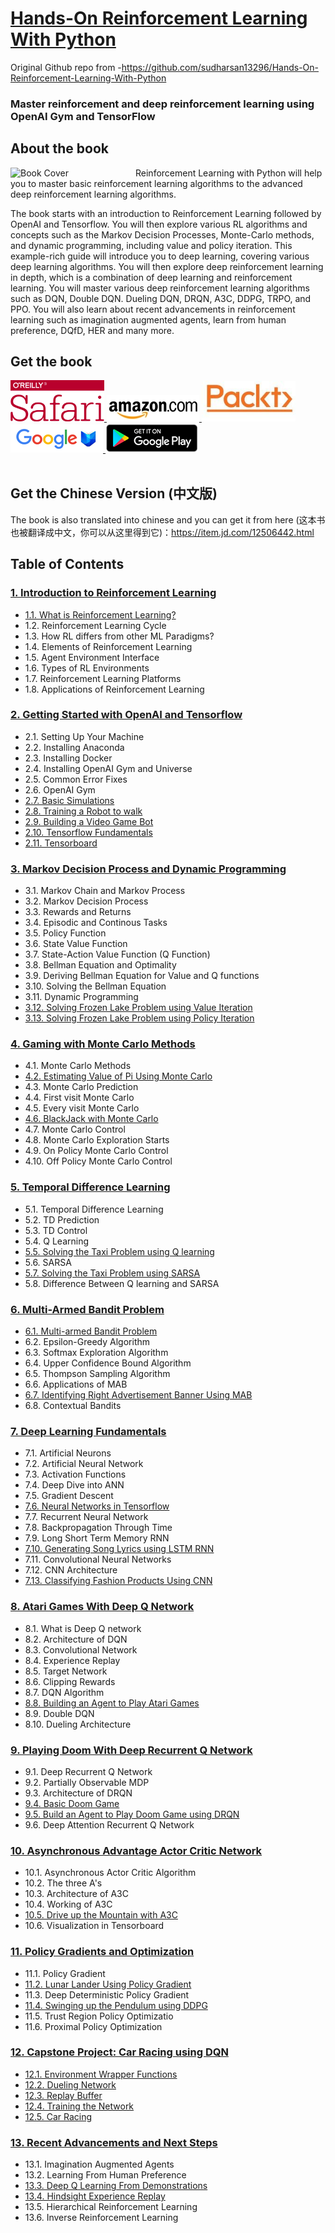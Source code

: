 # [Hands-On Reinforcement Learning With Python](https://www.amazon.com/Hands-Reinforcement-Learning-Python-reinforcement-ebook/dp/B079Q3WLM4)

Original Github repo from -https://github.com/sudharsan13296/Hands-On-Reinforcement-Learning-With-Python


###  Master reinforcement and deep reinforcement learning using OpenAI Gym and TensorFlow




## About the book
<a target="_blank" href="https://www.amazon.com/dp/B079Q3WLM4/ref=sr_1_1?ie=UTF8&qid=1518175121&sr=8-1&keywords=hands+on+reinforcement+learning+with+python">
  <img src="https://github.com/sudharsan13296/Hands-On-Reinforcement-Learning-With-Python/blob/master/images/book_cover.jpg" alt="Book Cover" width="200" align="left"/>
</a>

 Reinforcement Learning with Python will help you to master basic reinforcement learning algorithms to the advanced deep reinforcement learning algorithms. 

The book starts with an introduction to Reinforcement Learning followed by OpenAI and Tensorflow. You will then explore various RL algorithms and concepts such as the Markov Decision Processes, Monte-Carlo methods, and dynamic programming, including value and policy iteration. This example-rich guide will introduce you to deep learning, covering various deep learning algorithms. You will then explore deep reinforcement learning in depth, which is a combination of deep learning and reinforcement learning. You will master various deep reinforcement learning algorithms such as DQN, Double DQN. Dueling DQN, DRQN, A3C, DDPG, TRPO, and PPO. You will also learn about recent advancements in reinforcement learning such as imagination augmented agents, learn from human preference, DQfD, HER and many more. 


## Get the book 
<div>
<a target="_blank" href="https://www.oreilly.com/library/view/hands-on-reinforcement-learning/9781788836524/">
  <img src="./images/Oreilly_safari_logo.png" alt="Oreilly Safari" hieght=150, width=150>
</a>
  
<a target="_blank" href="https://www.amazon.com/Hands-Reinforcement-Learning-Python-reinforcement-ebook/dp/B079Q3WLM4">
  <img src="./images/amazon_logo.jpg" alt="Amazon" >
</a>

<a target="_blank" href="https://www.packtpub.com/big-data-and-business-intelligence/hands-reinforcement-learning-python">
  <img src="./images/packt_logo.jpeg" alt="Packt" hieght=150, width=150 >
</a>

<a target="_blank" href="https://books.google.co.in/books/about/Hands_On_Reinforcement_Learning_with_Pyt.html?id=wJBiDwAAQBAJ&redir_esc=y">
  <img src="./images/googlebooks_logo.png" alt="Google Books" 
</a>

<a target="_blank" href="https://play.google.com/store/books/details/Sudharsan_Ravichandiran_Hands_On_Reinforcement_Lea?id=wJBiDwAAQBAJ">
  <img src="./images/googleplay_logo.png" alt="google" >
</a>
<br>
</div>

<br>

## Get the Chinese Version (中文版) 

The book is also translated into chinese and you can get it from here (这本书也被翻译成中文，你可以从这里得到它)：https://item.jd.com/12506442.html


## Table of Contents

### [1. Introduction to Reinforcement Learning](https://github.com/sudharsan13296/Hands-On-Reinforcement-Learning-With-Python/tree/master/01.%20Introduction%20to%20Reinforcement%20Learning)

* [1.1. What is Reinforcement Learning?](https://github.com/sudharsan13296/Hands-On-Reinforcement-Learning-With-Python/blob/master/01.%20Introduction%20to%20Reinforcement%20Learning/1.1%20What%20is%20Reinforcement%20Learning.ipynb)
* 1.2. Reinforcement Learning Cycle
* 1.3. How RL differs from other ML Paradigms?
* 1.4. Elements of Reinforcement Learning
* 1.5. Agent Environment Interface
* 1.6. Types of RL Environments
* 1.7. Reinforcement Learning Platforms
* 1.8. Applications of Reinforcement Learning



### [2. Getting Started with OpenAI and Tensorflow](https://github.com/sudharsan13296/Hands-On-Reinforcement-Learning-With-Python/tree/master/02.%20Getting%20Started%20with%20OpenAI%20and%20Tensorflow)

* 2.1. Setting Up Your Machine 
* 2.2. Installing Anaconda
* 2.3. Installing Docker
* 2.4. Installing OpenAI Gym and Universe 
* 2.5. Common Error Fixes
* 2.6. OpenAI Gym 
* [2.7. Basic Simulations](https://github.com/sudharsan13296/Hands-On-Reinforcement-Learning-With-Python/blob/master/02.%20Getting%20Started%20with%20OpenAI%20and%20Tensorflow/2.07%20Basic%20Simulations.ipynb)
* [2.8. Training a Robot to walk ](https://github.com/sudharsan13296/Hands-On-Reinforcement-Learning-With-Python/blob/master/02.%20Getting%20Started%20with%20OpenAI%20and%20Tensorflow/2.08%20Training%20an%20Robot%20to%20Walk.ipynb)
* [2.9. Building a Video Game Bot](https://github.com/sudharsan13296/Hands-On-Reinforcement-Learning-With-Python/blob/master/02.%20Getting%20Started%20with%20OpenAI%20and%20Tensorflow/2.09%20Building%20a%20Video%20Game%20Bot%20.ipynb) 
* [2.10. Tensorflow Fundamentals](https://github.com/sudharsan13296/Hands-On-Reinforcement-Learning-With-Python/blob/master/02.%20Getting%20Started%20with%20OpenAI%20and%20Tensorflow/2.10%20TensorFlow%20Fundamentals.ipynb)
* [2.11. Tensorboard](https://github.com/sudharsan13296/Hands-On-Reinforcement-Learning-With-Python/blob/master/02.%20Getting%20Started%20with%20OpenAI%20and%20Tensorflow/2.11%20TensorBoard.ipynb)


### [3. Markov Decision Process and Dynamic Programming](https://github.com/sudharsan13296/Hands-On-Reinforcement-Learning-With-Python/tree/master/03.%20Markov%20Decision%20Process%20and%20Dynamic%20Programming)


* 3.1. Markov Chain and Markov Process 
* 3.2. Markov Decision Process 
* 3.3. Rewards and Returns 
* 3.4. Episodic and Continous Tasks
* 3.5. Policy Function 
* 3.6. State Value Function
* 3.7. State-Action Value Function (Q Function) 
* 3.8. Bellman Equation and Optimality 
* 3.9. Deriving Bellman Equation for Value and Q functions
* 3.10. Solving the Bellman Equation 
* 3.11. Dynamic Programming 
* [3.12. Solving Frozen Lake Problem using Value Iteration](https://github.com/sudharsan13296/Hands-On-Reinforcement-Learning-With-Python/blob/master/03.%20Markov%20Decision%20Process%20and%20Dynamic%20Programming/3.12%20Value%20Iteration%20-%20Frozen%20Lake%20Problem.ipynb)
* [3.13. Solving Frozen Lake Problem using Policy Iteration](https://github.com/sudharsan13296/Hands-On-Reinforcement-Learning-With-Python/blob/master/03.%20Markov%20Decision%20Process%20and%20Dynamic%20Programming/3.13%20Policy%20Iteration%20-%20Frozen%20Lake%20Problem.ipynb)


### [4. Gaming with Monte Carlo Methods](https://github.com/sudharsan13296/Hands-On-Reinforcement-Learning-With-Python/tree/master/04.%20Gaming%20with%20Monte%20Carlo%20Methods)

* 4.1. Monte Carlo Methods
* [4.2. Estimating Value of Pi Using Monte Carlo](https://github.com/sudharsan13296/Hands-On-Reinforcement-Learning-With-Python/blob/master/04.%20Gaming%20with%20Monte%20Carlo%20Methods/4.2%20Estimating%20Value%20of%20Pi%20using%20Monte%20Carlo.ipynb)
* 4.3. Monte Carlo Prediction
* 4.4. First visit Monte Carlo
* 4.5. Every visit Monte Carlo
* [4.6. BlackJack with Monte Carlo](https://github.com/sudharsan13296/Hands-On-Reinforcement-Learning-With-Python/blob/master/04.%20Gaming%20with%20Monte%20Carlo%20Methods/4.6%20BlackJack%20with%20First%20visit%20MC.ipynb)
* 4.7. Monte Carlo Control
* 4.8. Monte Carlo Exploration Starts
* 4.9. On Policy Monte Carlo Control
* 4.10. Off Policy Monte Carlo Control


### [5. Temporal Difference Learning](https://github.com/sudharsan13296/Hands-On-Reinforcement-Learning-With-Python/tree/master/05.%20Temporal%20Difference%20Learning)


* 5.1. Temporal Difference Learning
* 5.2. TD Prediction
* 5.3. TD Control
* 5.4. Q Learning
* [5.5. Solving the Taxi Problem using Q learning](https://github.com/sudharsan13296/Hands-On-Reinforcement-Learning-With-Python/blob/master/5.%20Temporal%20Difference%20Learning/05.5%20Taxi%20Problem%20-%20Q%20Learning.ipynb)
* 5.6. SARSA
* [5.7. Solving the Taxi Problem using SARSA](https://github.com/sudharsan13296/Hands-On-Reinforcement-Learning-With-Python/blob/master/5.%20Temporal%20Difference%20Learning/05.7%20Taxi%20Problem%20-%20SARSA.ipynb)
* 5.8. Difference Between Q learning and SARSA


### [6. Multi-Armed Bandit Problem](https://github.com/sudharsan13296/Hands-On-Reinforcement-Learning-With-Python/tree/master/06.%20Multi-Armed%20Bandit%20Problem)


* [6.1. Multi-armed Bandit Problem](https://github.com/sudharsan13296/Hands-On-Reinforcement-Learning-With-Python/blob/master/06.%20Multi-Armed%20Bandit%20Problem/6.1%20MAB%20-%20Various%20Exploration%20Strategies.ipynb)
* 6.2. Epsilon-Greedy Algorithm
* 6.3. Softmax Exploration Algorithm
* 6.4. Upper Confidence Bound Algorithm
* 6.5. Thompson Sampling Algorithm
* 6.6. Applications of MAB
* [6.7. Identifying Right Advertisement Banner Using MAB](https://github.com/sudharsan13296/Hands-On-Reinforcement-Learning-With-Python/blob/master/06.%20Multi-Armed%20Bandit%20Problem/6.7%20Identifying%20Right%20AD%20Banner%20Using%20MAB.ipynb)
* 6.8. Contextual Bandits


### [7. Deep Learning Fundamentals](https://github.com/sudharsan13296/Hands-On-Reinforcement-Learning-With-Python/tree/master/07.%20Deep%20Learning%20Fundamentals)

* 7.1. Artificial Neurons
* 7.2. Artificial Neural Network
* 7.3. Activation Functions
* 7.4. Deep Dive into ANN
* 7.5. Gradient Descent
* [7.6. Neural Networks in Tensorflow](https://github.com/sudharsan13296/Hands-On-Reinforcement-Learning-With-Python/blob/master/07.%20Deep%20Learning%20Fundamentals/7.6%20Neural%20Network%20Using%20Tensorflow.ipynb)
* 7.7. Recurrent Neural Network
* 7.8. Backpropagation Through Time
* 7.9. Long Short Term Memory RNN
* [7.10. Generating Song Lyrics using LSTM RNN](https://github.com/sudharsan13296/Hands-On-Reinforcement-Learning-With-Python/blob/master/07.%20Deep%20Learning%20Fundamentals/7.10%20Generating%20Song%20Lyrics%20Using%20LSTM%20RNN.ipynb)
* 7.11. Convolutional Neural Networks
* 7.12. CNN Architecture
* [7.13. Classifying Fashion Products Using CNN](https://github.com/sudharsan13296/Hands-On-Reinforcement-Learning-With-Python/blob/master/07.%20Deep%20Learning%20Fundamentals/7.13%20Classifying%20Fashion%20Products%20Using%20CNN.ipynb)
 

### [8. Atari Games With Deep Q Network](https://github.com/sudharsan13296/Hands-On-Reinforcement-Learning-With-Python/tree/master/08.%20Atari%20Games%20with%20DQN)

* 8.1. What is Deep Q network
* 8.2. Architecture of DQN
* 8.3. Convolutional Network
* 8.4. Experience Replay
* 8.5. Target Network
* 8.6. Clipping Rewards
* 8.7. DQN Algorithm
* [8.8. Building an Agent to Play Atari Games](https://github.com/sudharsan13296/Hands-On-Reinforcement-Learning-With-Python/blob/master/08.%20Atari%20Games%20with%20DQN/8.8%20Building%20an%20Agent%20to%20Play%20Atari%20Games.ipynb)
* 8.9. Double DQN
* 8.10. Dueling Architecture


### [9. Playing Doom With Deep Recurrent Q Network ](https://github.com/sudharsan13296/Hands-On-Reinforcement-Learning-With-Python/tree/master/09.%20Playing%20Doom%20Game%20using%20DRQN)

* 9.1. Deep Recurrent Q Network
* 9.2. Partially Observable MDP
* 9.3. Architecture of DRQN
* [9.4. Basic Doom Game](https://github.com/sudharsan13296/Hands-On-Reinforcement-Learning-With-Python/blob/master/09.%20Playing%20Doom%20Game%20using%20DRQN/9.4%20Basic%20Doom%20Game.ipynb)
* [9.5. Build an Agent to Play Doom Game using DRQN](https://github.com/sudharsan13296/Hands-On-Reinforcement-Learning-With-Python/blob/master/09.%20Playing%20Doom%20Game%20using%20DRQN/9.5%20Doom%20Game%20Using%20DRQN.ipynb)
* 9.6. Deep Attention Recurrent Q Network


### [10. Asynchronous Advantage Actor Critic Network ](https://github.com/sudharsan13296/Hands-On-Reinforcement-Learning-With-Python/tree/master/10.%20Aysnchronous%20Advantage%20Actor%20Critic%20Network)

* 10.1. Asynchronous Actor Critic Algorithm
* 10.2. The three A's
* 10.3. Architecture of A3C
* 10.4. Working of A3C
* [10.5. Drive up the Mountain with A3C](https://github.com/sudharsan13296/Hands-On-Reinforcement-Learning-With-Python/blob/master/10.%20Aysnchronous%20Advantage%20Actor%20Critic%20Network/10.5%20Drive%20up%20the%20Mountain%20Using%20A3C.ipynb)
* 10.6. Visualization in Tensorboard



### [11. Policy Gradients and Optimization](https://github.com/sudharsan13296/Hands-On-Reinforcement-Learning-With-Python/tree/master/11.%20Policy%20Gradients%20and%20Optimization)

* 11.1. Policy Gradient
* [11.2. Lunar Lander Using Policy Gradient](https://github.com/sudharsan13296/Hands-On-Reinforcement-Learning-With-Python/blob/master/11.%20Policy%20Gradients%20and%20Optimization/11.2%20Lunar%20Lander%20Using%20Policy%20Gradients.ipynb)
* 11.3. Deep Deterministic Policy Gradient 
* [11.4. Swinging up the Pendulum using DDPG](https://github.com/sudharsan13296/Hands-On-Reinforcement-Learning-With-Python/blob/master/11.%20Policy%20Gradients%20and%20Optimization/11.3%20Swinging%20Up%20the%20Pendulum%20Using%20DDPG.ipynb)
* 11.5. Trust Region Policy Optimizatio
* 11.6. Proximal Policy Optimization
 
### [12. Capstone Project: Car Racing using DQN](https://github.com/sudharsan13296/Hands-On-Reinforcement-Learning-With-Python/tree/master/12.%20Capstone%20Project:%20Car%20Racing%20using%20DQN)

* [12.1. Environment Wrapper Functions](https://github.com/sudharsan13296/Hands-On-Reinforcement-Learning-With-Python/blob/master/12.%20Capstone%20Project:%20Car%20Racing%20using%20DQN/12.1%20Environment%20Wrapper%20Functions.ipynb)
* [12.2. Dueling Network](https://github.com/sudharsan13296/Hands-On-Reinforcement-Learning-With-Python/blob/master/12.%20Capstone%20Project:%20Car%20Racing%20using%20DQN/12.2%20Dueling%20network.ipynb)
* [12.3. Replay Buffer](https://github.com/sudharsan13296/Hands-On-Reinforcement-Learning-With-Python/blob/master/12.%20Capstone%20Project:%20Car%20Racing%20using%20DQN/12.3%20Replay%20Memory.ipynb)
* [12.4. Training the Network](https://github.com/sudharsan13296/Hands-On-Reinforcement-Learning-With-Python/blob/master/12.%20Capstone%20Project:%20Car%20Racing%20using%20DQN/12.4%20Training%20the%20network.ipynb)
* [12.5. Car Racing](https://github.com/sudharsan13296/Hands-On-Reinforcement-Learning-With-Python/blob/master/12.%20Capstone%20Project:%20Car%20Racing%20using%20DQN/12.5%20Car%20Racing.ipynb)


### [13. Recent Advancements and Next Steps](https://github.com/sudharsan13296/Hands-On-Reinforcement-Learning-With-Python/tree/master/13.%20Recent%20Advancements%20and%20Next%20Steps)

* 13.1. Imagination Augmented Agents
* 13.2. Learning From Human Preference
* [13.3. Deep Q Learning From Demonstrations](https://github.com/sudharsan13296/Hands-On-Reinforcement-Learning-With-Python/blob/master/13.%20Recent%20Advancements%20and%20Next%20Steps/13.3%20Deep%20Q%20Learning%20From%20Demonstrations.ipynb)
* [13.4. Hindsight Experience Replay](https://github.com/sudharsan13296/Hands-On-Reinforcement-Learning-With-Python/blob/master/13.%20Recent%20Advancements%20and%20Next%20Steps/13.4%20Hindsight%20Experience%20Replay.ipynb)
* 13.5. Hierarchical Reinforcement Learning
* 13.6. Inverse Reinforcement Learning
